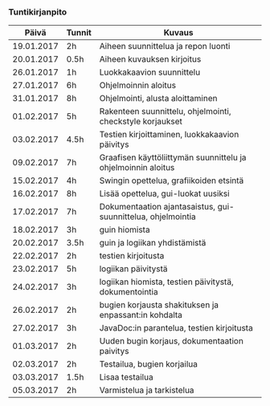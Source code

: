 ### Tuntikirjanpito
Päivä | Tunnit | Kuvaus
--------------- | ----- | ------
19.01.2017 | 2h | Aiheen suunnittelua ja repon luonti
20.01.2017 | 0.5h | Aiheen kuvauksen kirjoitus
26.01.2017 | 1h | Luokkakaavion suunnittelu
27.01.2017 | 6h | Ohjelmoinnin aloitus
31.01.2017 | 8h | Ohjelmointi, alusta aloittaminen
01.02.2017 | 5h | Rakenteen suunnittelu, ohjelmointi, checkstyle korjaukset
03.02.2017 | 4.5h | Testien kirjoittaminen, luokkakaavion päivitys
09.02.2017 | 7h | Graafisen käyttöliittymän suunnittelu ja ohjelmoinnin aloitus
15.02.2017 | 4h | Swingin opettelua, grafiikoiden etsintä
16.02.2017 | 8h | Lisää opettelua, gui-luokat uusiksi
17.02.2017 | 7h | Dokumentaation ajantasaistus, gui-suunnittelua, ohjelmointia
18.02.2017 | 3h | guin hiomista 
20.02.2017 | 3.5h | guin ja logiikan yhdistämistä
22.02.2017 | 2h | testien kirjoitusta
23.02.2017 | 5h | logiikan päivitystä
24.02.2017 | 3h | logiikan hiomista, testien päivitystä, dokumentointia
26.02.2017 | 2h | bugien korjausta shakituksen ja enpassant:in kohdalta
27.02.2017 | 3h | JavaDoc:in parantelua, testien kirjoitusta
01.03.2017 | 2h | Uuden bugin korjaus, dokumentaation paivitys
02.03.2017 | 2h | Testailua, bugien korjailua
03.03.2017 | 1.5h | Lisaa testailua
05.03.2017 | 2h | Varmistelua ja tarkistelua

